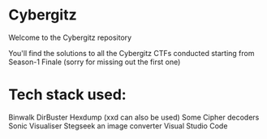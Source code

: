 # Cybergitz
Welcome to the Cybergitz repository

You'll find the solutions to all the Cybergitz CTFs conducted starting from Season-1 Finale (sorry for missing out the first one)


# Tech stack used:
Binwalk
DirBuster
Hexdump (xxd can also be used)
Some Cipher decoders
Sonic Visualiser
Stegseek
an image converter
Visual Studio Code
